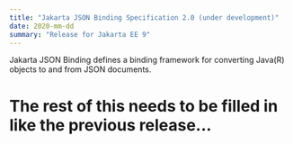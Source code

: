 ```yaml
---
title: "Jakarta JSON Binding Specification 2.0 (under development)"
date: 2020-mm-dd
summary: "Release for Jakarta EE 9"
---
```

Jakarta JSON Binding defines a binding framework for converting Java(R) objects to and from JSON documents.

# The rest of this needs to be filled in like the previous release...
